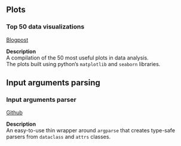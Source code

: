 ## Plots

### Top 50 data visualizations

[Blogpost](https://arxiv.org/abs/2007.16133)

**Description**  
A compilation of the 50 most useful plots in data analysis.  
The plots built using python’s `matplotlib` and `seaborn` libraries.


## Input arguments parsing

### Input arguments parser

[Github](https://github.com/roee30/datargs)

**Description**  
An easy-to-use thin wrapper around `argparse` that creates type-safe parsers from `dataclass` and `attrs` classes.
